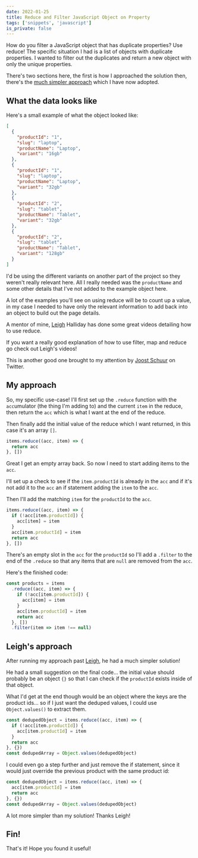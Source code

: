 ```yaml
---
date: 2022-01-25
title: Reduce and Filter JavaScript Object on Property
tags: ['snippets', 'javascript']
is_private: false
---
```


<script>
  import { YouTube } from 'sveltekit-embed'
</script>

How do you filter a JavaScript object that has duplicate properties?
Use reduce! The specific situation I had is a list of objects with
duplicate properties. I wanted to filter out the duplicates and return
a new object with only the unique properties.

There's two sections here, the first is how I approached the solution
then, there's the [much simpler approach] which I have now adopted.

## What the data looks like

Here's a small example of what the object looked like:

```json
[
  {
    "productId": "1",
    "slug": "laptop",
    "productName": "Laptop",
    "variant": "16gb"
  },
  {
    "productId": "1",
    "slug": "laptop",
    "productName": "Laptop",
    "variant": "32gb"
  },
  {
    "productId": "2",
    "slug": "tablet",
    "productName": "Tablet",
    "variant": "32gb"
  },
  {
    "productId": "2",
    "slug": "tablet",
    "productName": "Tablet",
    "variant": "128gb"
  }
]
```

I'd be using the different variants on another part of the project so
they weren't really relevant here. All I really needed was the
`productName` and some other details that I've not added to the
example object here.

A lot of the examples you'll see on using reduce will be to count up a
value, in my case I needed to have only the relevant information to
add back into an object to build out the page details.

A mentor of mine, [Leigh] Halliday has done some great videos
detailing how to use reduce.

If you want a really good explanation of how to use filter, map and
reduce go check out Leigh's videos!

<YouTube youTubeId='28StAxSjyIU'/>

<!-- cSpell:ignore joost,Schuur -->

This is another good one brought to my attention by
[Joost Schuur](https://twitter.com/joostschuur) on Twitter.

<YouTube youTubeId='NiLUGy1Mh4U'/>

## My approach

<!-- cSpell:ignore umulator -->

So, my specific use-case! I'll first set up the `.reduce` function
with the `acc`umulator (the thing I'm adding to) and the current
`item` in the reduce, then return the `acc` which is what I want at
the end of the reduce.

Then finally add the initial value of the reduce which I want
returned, in this case it's an array `[]`.

```js
items.reduce((acc, item) => {
  return acc
}, [])
```

Great I get an empty array back. So now I need to start adding items
to the `acc`.

I'll set up a check to see if the `item.productId` is already in the
`acc` and if it's not add it to the `acc` an if statement adding the
`item` to the `acc`.

Then I'll add the matching `item` for the `productId` to the `acc`.

```js
items.reduce((acc, item) => {
  if (!acc[item.productId]) {
    acc[item] = item
  }
  acc[item.productId] = item
  return acc
}, [])
```

There's an empty slot in the `acc` for the `productId` so I'll add a
`.filter` to the end of the `.reduce` so that any items that are
`null` are removed from the `acc`.

Here's the finished code:

```js
const products = items
  .reduce((acc, item) => {
    if (!acc[item.productId]) {
      acc[item] = item
    }
    acc[item.productId] = item
    return acc
  }, [])
  .filter(item => item !== null)
```

## Leigh's approach

After running my approach past [Leigh], he had a much simpler
solution!

He had a small suggestion on the final code... the initial value
should probably be an object `{}` so that I can check if the
`productId` exists inside of that object.

What I'd get at the end though would be an object where the keys are
the product ids... so if I just want the deduped values, I could use
`Object.values()` to extract them.

<!-- cSpell:ignore deduped,leighs -->

```js
const dedupedObject = items.reduce((acc, item) => {
  if (!acc[item.productId]) {
    acc[item.productId] = item
  }
  return acc
}, {})
const dedupedArray = Object.values(dedupedObject)
```

I could even go a step further and just remove the if statement, since
it would just override the previous product with the same product id:

```js
const dedupedObject = items.reduce((acc, item) => {
  acc[item.productId] = item
  return acc
}, {})
const dedupedArray = Object.values(dedupedObject)
```

A lot more simpler than my solution! Thanks Leigh!

## Fin!

That's it! Hope you found it useful!

<!-- Links -->

[much simpler approach]: #leighs-approach
[leigh]: https://twitter.com/leighchalliday
